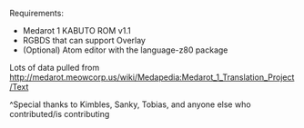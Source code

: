 Requirements:

* Medarot 1 KABUTO ROM v1.1
* RGBDS that can support Overlay
* (Optional) Atom editor with the language-z80 package

Lots of data pulled from http://medarot.meowcorp.us/wiki/Medapedia:Medarot_1_Translation_Project/Text

^Special thanks to Kimbles, Sanky, Tobias, and anyone else who contributed/is contributing
